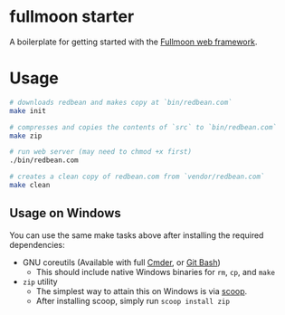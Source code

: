 # fullmoon starter

A boilerplate for getting started with the [Fullmoon web framework](https://github.com/pkulchenko/fullmoon).

# Usage

```bash
# downloads redbean and makes copy at `bin/redbean.com`
make init

# compresses and copies the contents of `src` to `bin/redbean.com`
make zip

# run web server (may need to chmod +x first)
./bin/redbean.com

# creates a clean copy of redbean.com from `vendor/redbean.com`
make clean
```

## Usage on Windows

You can use the same make tasks above after installing the required dependencies:

* GNU coreutils (Available with full [Cmder](https://cmder.net/), or [Git Bash](https://gitforwindows.org/))
    * This should include native Windows binaries for `rm`, `cp`, and `make`
* `zip` utility
    * The simplest way to attain this on Windows is via [scoop](https://scoop.sh/).
    * After installing scoop, simply run `scoop install zip`